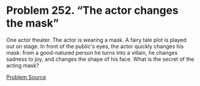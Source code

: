 # Problem 252. “The actor changes the mask”

One actor theater. The actor is wearing a mask. A fairy tale plot is played out on stage. In front of the public's eyes, the actor quickly changes his mask: from a good-natured person he turns into a villain, he changes sadness to joy, and changes the shape of his face. What is the secret of the acting mask?

[Problem Source](https://www.trizland.ru/tasks/5114/)